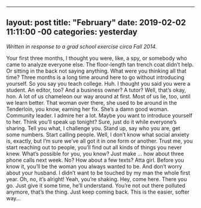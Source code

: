 
---
layout: post
title:  "February"
date:   2019-02-02 11:11:00 -00
categories: yesterday
---
*Written in response to a grad school exercise circa Fall 2014.*

Your first three months, I thought you were, like, a spy, or somebody who came to analyze everyone else. <!--more--> The floor-length tan trench coat didn’t help. Or sitting in the back not saying anything. What were you thinking all that time? Three months is a long time around here to go without introducing yourself. So you say you teach college. Huh. I thought you said you were a student. An editor, too? And a business owner? A tutor? Well, that’s okay, hon. A lot of us chameleon our way around at first. Most of us lie, too, until we learn better. That woman over there, she used to be around in the Tenderloin, you know, earning her fix. She’s a damn good woman. Community leader. I admire her a lot. Maybe you want to introduce yourself to her. Think you’ll speak up tonight? Sure, just do it while everyone’s sharing. Tell you what, I challenge you. Stand up, say who you are, get some numbers. Start calling people. Well, I don’t know what social anxiety is, exactly, but I’m sure we’ve all got it in one form or another. Trust me, you start reaching out to people, you’ll find out all kinds of things you never knew. What’s possible for you, you know? Just make … how about three phone calls next week. No? How about a few texts? Atta girl. Before you know it, you’ll be the woman you always wanted to be. And don’t worry about your husband. I didn’t want to be touched by my man the whole first year. Oh, no, it’s alright! Yeah, you’re shaking. Hey, come here. There you go. Just give it some time, he’ll understand. You’re not out there polluted anymore, that’s the thing. Just keep coming back. This is the easier, softer way...
 
